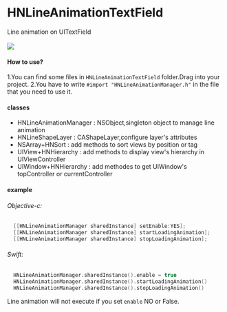# HNLineAnimationTextField
Line animation on UITextField<br><br>
![](https://github.com/ZakariyyaSv/HNLineAnimationTextField/raw/master/demo.gif)
#### How to use?
1.You can find some files in `HNLineAnimationTextField` folder.Drag into your project.
2.You have to write `#import "HNLineAnimationManager.h"` in the file that you need to use it.

#### classes

- HNLineAnimationManager : NSObject,singleton object to manage line animation
- HNLineShapeLayer : CAShapeLayer,configure layer's attributes
- NSArray+HNSort : add methods to sort views by position or tag
- UIView+HNHierarchy : add methods to display view's hierarchy in UIViewController
- UIWindow+HNHierarchy : add methodes to get UIWindow's topController or currentController

#### example
###### Objective-c:
```Objective-c
  [[HNLineAnimationManager sharedInstance] setEnable:YES];
  [[HNLineAnimationManager sharedInstance] startLoadingAnimation];
  [[HNLineAnimationManager sharedInstance] stopLoadingAnimation];
```
###### Swift:
```swift
  HNLineAnimationManager.sharedInstance().enable = true
  HNLineAnimationManager.sharedInstance().startLoadingAnimation()
  HNLineAnimationManager.sharedInstance().stopLoadingAnimation()
```
Line animation will not execute if you set `enable` NO or False.
